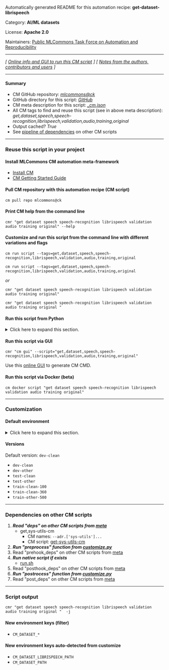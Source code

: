 Automatically generated README for this automation recipe: **get-dataset-librispeech**

Category: **AI/ML datasets**

License: **Apache 2.0**

Maintainers: [Public MLCommons Task Force on Automation and Reproducibility](https://github.com/mlcommons/ck/blob/master/docs/taskforce.md)

---
*[ [Online info and GUI to run this CM script](https://access.cknowledge.org/playground/?action=scripts&name=get-dataset-librispeech,09f29df607e0415d) ] [ [Notes from the authors, contributors and users](README-extra.md) ]*

---
#### Summary

* CM GitHub repository: *[mlcommons@ck](https://github.com/mlcommons/ck/tree/dev/cm-mlops)*
* GitHub directory for this script: *[GitHub](https://github.com/mlcommons/ck/tree/dev/cm-mlops/script/get-dataset-librispeech)*
* CM meta description for this script: *[_cm.json](_cm.json)*
* All CM tags to find and reuse this script (see in above meta description): *get,dataset,speech,speech-recognition,librispeech,validation,audio,training,original*
* Output cached? *True*
* See [pipeline of dependencies](#dependencies-on-other-cm-scripts) on other CM scripts


---
### Reuse this script in your project

#### Install MLCommons CM automation meta-framework

* [Install CM](https://access.cknowledge.org/playground/?action=install)
* [CM Getting Started Guide](https://github.com/mlcommons/ck/blob/master/docs/getting-started.md)

#### Pull CM repository with this automation recipe (CM script)

```cm pull repo mlcommons@ck```

#### Print CM help from the command line

````cmr "get dataset speech speech-recognition librispeech validation audio training original" --help````

#### Customize and run this script from the command line with different variations and flags

`cm run script --tags=get,dataset,speech,speech-recognition,librispeech,validation,audio,training,original`

`cm run script --tags=get,dataset,speech,speech-recognition,librispeech,validation,audio,training,original `

*or*

`cmr "get dataset speech speech-recognition librispeech validation audio training original"`

`cmr "get dataset speech speech-recognition librispeech validation audio training original " `


#### Run this script from Python

<details>
<summary>Click here to expand this section.</summary>

```python

import cmind

r = cmind.access({'action':'run'
                  'automation':'script',
                  'tags':'get,dataset,speech,speech-recognition,librispeech,validation,audio,training,original'
                  'out':'con',
                  ...
                  (other input keys for this script)
                  ...
                 })

if r['return']>0:
    print (r['error'])

```

</details>


#### Run this script via GUI

```cmr "cm gui" --script="get,dataset,speech,speech-recognition,librispeech,validation,audio,training,original"```

Use this [online GUI](https://cKnowledge.org/cm-gui/?tags=get,dataset,speech,speech-recognition,librispeech,validation,audio,training,original) to generate CM CMD.

#### Run this script via Docker (beta)

`cm docker script "get dataset speech speech-recognition librispeech validation audio training original" `

___
### Customization

#### Default environment

<details>
<summary>Click here to expand this section.</summary>

These keys can be updated via `--env.KEY=VALUE` or `env` dictionary in `@input.json` or using script flags.


</details>

#### Versions
Default version: `dev-clean`

* `dev-clean`
* `dev-other`
* `test-clean`
* `test-other`
* `train-clean-100`
* `train-clean-360`
* `train-other-500`
___
### Dependencies on other CM scripts


  1. ***Read "deps" on other CM scripts from [meta](https://github.com/mlcommons/ck/tree/dev/cm-mlops/script/get-dataset-librispeech/_cm.json)***
     * get,sys-utils-cm
       * CM names: `--adr.['sys-utils']...`
       - CM script: [get-sys-utils-cm](https://github.com/mlcommons/ck/tree/master/cm-mlops/script/get-sys-utils-cm)
  1. ***Run "preprocess" function from [customize.py](https://github.com/mlcommons/ck/tree/dev/cm-mlops/script/get-dataset-librispeech/customize.py)***
  1. Read "prehook_deps" on other CM scripts from [meta](https://github.com/mlcommons/ck/tree/dev/cm-mlops/script/get-dataset-librispeech/_cm.json)
  1. ***Run native script if exists***
     * [run.sh](https://github.com/mlcommons/ck/tree/dev/cm-mlops/script/get-dataset-librispeech/run.sh)
  1. Read "posthook_deps" on other CM scripts from [meta](https://github.com/mlcommons/ck/tree/dev/cm-mlops/script/get-dataset-librispeech/_cm.json)
  1. ***Run "postrocess" function from [customize.py](https://github.com/mlcommons/ck/tree/dev/cm-mlops/script/get-dataset-librispeech/customize.py)***
  1. Read "post_deps" on other CM scripts from [meta](https://github.com/mlcommons/ck/tree/dev/cm-mlops/script/get-dataset-librispeech/_cm.json)

___
### Script output
`cmr "get dataset speech speech-recognition librispeech validation audio training original "  -j`
#### New environment keys (filter)

* `CM_DATASET_*`
#### New environment keys auto-detected from customize

* `CM_DATASET_LIBRISPEECH_PATH`
* `CM_DATASET_PATH`